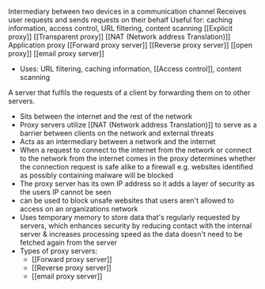 Intermediary between two devices in a communication channel
Receives user requests and sends requests on their behalf
Useful for: caching information, access control, URL filtering, content scanning
[[Explicit proxy]]
[[Transparent proxy]]
[[NAT (Network address Translation)]] 
Application proxy
[[Forward proxy server]]
[[Reverse proxy server]]
[[open proxy]]
[[email proxy server]]
- Uses: URL filtering, caching information, [[Access control]], content scanning

A server that fulfils the requests of a client by forwarding them on to other servers.
- Sits between the internet and the rest of the network
- Proxy servers utilize [[NAT (Network address Translation)]] to serve as a barrier between clients on the network and external threats
- Acts as an intermediary between a network and the internet
- When a request to connect to the internet from the network or connect to the network from the internet comes in the proxy determines whether the connection request is safe alike to a firewall e.g. websites identified as possibly containing malware will be blocked
- The proxy server has its own IP address so it adds a layer of security as the users IP cannot be seen
- can be used to block unsafe websites that users aren't allowed to access on an organizations network 
- Uses temporary memory to store data that's regularly requested by servers, which enhances security by reducing contact with the internal server & increases processing speed as the data doesn't need to be fetched again from the server
- Types of proxy servers:
   - [[Forward proxy server]]
   - [[Reverse proxy server]]
   - [[email proxy server]]

